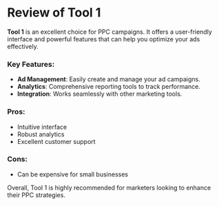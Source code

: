 # Review of Tool 1

**Tool 1** is an excellent choice for PPC campaigns. It offers a user-friendly interface and powerful features that can help you optimize your ads effectively.

### Key Features:
- **Ad Management**: Easily create and manage your ad campaigns.
- **Analytics**: Comprehensive reporting tools to track performance.
- **Integration**: Works seamlessly with other marketing tools.

### Pros:
- Intuitive interface
- Robust analytics
- Excellent customer support

### Cons:
- Can be expensive for small businesses

Overall, Tool 1 is highly recommended for marketers looking to enhance their PPC strategies.
